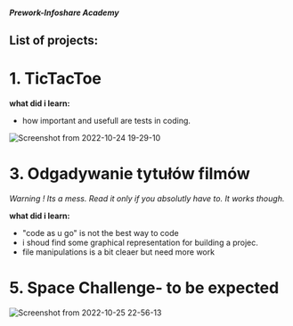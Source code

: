 ##### Prework-Infoshare Academy

## List of projects:


# 1. TicTacToe 
  **what did i learn:**
  - how important and usefull are tests in coding.


  ![Screenshot from 2022-10-24 19-29-10](https://user-images.githubusercontent.com/115525961/197589705-136043b4-a8ef-4a1d-8b8d-a5551518e3af.png)

# 3. Odgadywanie tytułów filmów
*Warning ! Its a mess. Read it only if you absolutly have to. It works though.*

  **what did i learn:**
  - "code as u go" is not the best way to code
  - i shoud find some graphical representation for building a projec. 
  - file manipulations is a bit cleaer but need more work

# 5. Space Challenge- to be expected

![Screenshot from 2022-10-25 22-56-13](https://user-images.githubusercontent.com/115525961/197880329-9394187e-890f-4875-9c85-7a7c6e8accc9.png)

